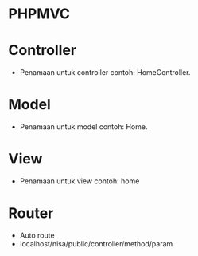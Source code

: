 # PHPMVC

# Controller 
- Penamaan untuk controller contoh: HomeController.

# Model
- Penamaan untuk model contoh: Home.

# View
- Penamaan untuk view contoh: home

# Router
- Auto route
- localhost/nisa/public/controller/method/param
